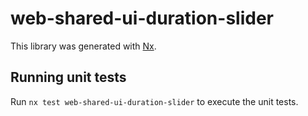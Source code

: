 # web-shared-ui-duration-slider

This library was generated with [Nx](https://nx.dev).

## Running unit tests

Run `nx test web-shared-ui-duration-slider` to execute the unit tests.
